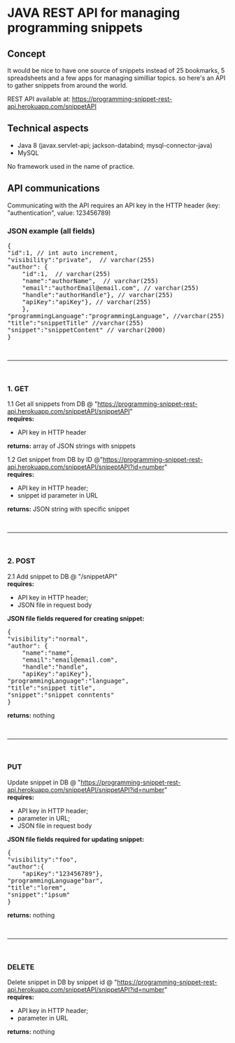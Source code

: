 # JAVA REST API for managing programming snippets

## Concept 

It would be nice to have one source of snippets instead of 25 bookmarks, 5 spreadsheets and a few apps for managing similliar topics. so here's an API to gather snippets from around the world.

REST API available at: https://programming-snippet-rest-api.herokuapp.com/snippetAPI

## Technical aspects

- Java 8 (javax.servlet-api; jackson-databind; mysql-connector-java)
- MySQL

No framework used in the name of practice.


## API communications

Communicating with the API requires an API key in the HTTP header (key: "authentication", value: 123456789)

### JSON example (all fields) 

<pre>{  
"id":1, // int auto increment,  
"visibility":"private",  // varchar(255)
"author": {  
    "id":1,  // varchar(255)
    "name":"authorName",  // varchar(255)
    "email":"authorEmail@email.com", // varchar(255)
    "handle":"authorHandle"}, // varchar(255)
    "apiKey":"apiKey"}, // varchar(255)
    },  
"programmingLanguage":"programmingLanguage", //varchar(255)
"title":"snippetTitle" //varchar(255)  
"snippet":"snippetContent" // varchar(2000) 
}</pre>

<br><hr><br>

### 1. GET

1.1 Get all snippets from DB @ "https://programming-snippet-rest-api.herokuapp.com/snippetAPI/snippetAPI"  
**requires:** 
* API key in HTTP header  

**returns:** array of JSON strings with snippets  

1.2 Get snippet from DB by ID @"https://programming-snippet-rest-api.herokuapp.com/snippetAPI/snipeptAPI?id=number"  
**requires:** 
* API key in HTTP header; 
* snippet id parameter in URL  

**returns:** JSON string with specific snippet  

<br><hr><br>

### 2. POST

2.1 Add snippet to DB @ "/snippetAPI"  
**requires:** 
* API key in HTTP header; 
* JSON file in request body  

**JSON file fields requered for creating snippet:**  
<pre>
{
"visibility":"normal",
"author": {
    "name":"name",
    "email":"email@email.com",
    "handle":"handle",
    "apiKey":"apiKey"},
"programmingLanguage":"language",
"title":"snippet title",
"snippet":"snippet conntents"
}</pre> 
**returns:** nothing  

<br><hr><br>

### PUT

Update snippet in DB @ "https://programming-snippet-rest-api.herokuapp.com/snippetAPI/snippetAPI?id=number"  
**requires:** 
* API key in HTTP header; 
* parameter in URL; 
* JSON file in request body  

**JSON file fields required for updating snippet:**  
<pre>
{
"visibility":"foo",
"author":{
    "apiKey":"123456789"},
"programmingLanguage"bar",
"title":"lorem",
"snippet":"ipsum"
}</pre>

**returns:** nothing

<br><hr><br>

### DELETE

Delete snippet in DB by snippet id @ "https://programming-snippet-rest-api.herokuapp.com/snippetAPI/snippetAPI?id=number"  
**requires:** 
* API key in HTTP header; 
* parameter in URL 
 
**returns:** nothing

